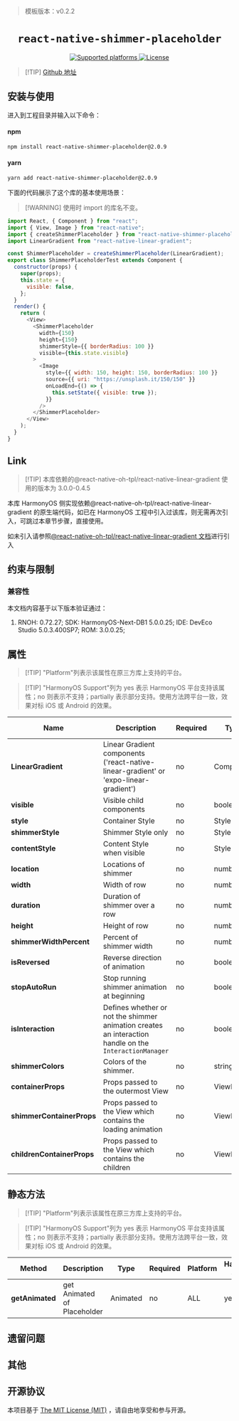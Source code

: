 > 模板版本：v0.2.2

<p align="center">
  <h1 align="center"> <code>react-native-shimmer-placeholder</code> </h1>
</p>
<p align="center">
    <a href="https://github.com/tomzaku/react-native-shimmer-placeholder">
        <img src="https://img.shields.io/badge/platforms-android%20|%20ios%20|%20harmony%20-lightgrey.svg" alt="Supported platforms" />
    </a>
    <a href="https://github.com/tomzaku/react-native-shimmer-placeholder/blob/master/LICENSE">
        <img src="https://img.shields.io/badge/license-MIT-green.svg" alt="License" />
    </a>
</p>

> [!TIP] [Github 地址](https://github.com/tomzaku/react-native-shimmer-placeholder)

## 安装与使用

进入到工程目录并输入以下命令：

<!-- tabs:start -->

#### **npm**

```bash
npm install react-native-shimmer-placeholder@2.0.9
```

#### **yarn**

```bash
yarn add react-native-shimmer-placeholder@2.0.9
```

<!-- tabs:end -->

下面的代码展示了这个库的基本使用场景：

> [!WARNING] 使用时 import 的库名不变。

```js
import React, { Component } from "react";
import { View, Image } from "react-native";
import { createShimmerPlaceholder } from "react-native-shimmer-placeholder";
import LinearGradient from "react-native-linear-gradient";

const ShimmerPlaceholder = createShimmerPlaceholder(LinearGradient);
export class ShimmerPlaceholderTest extends Component {
  constructor(props) {
    super(props);
    this.state = {
      visible: false,
    };
  }
  render() {
    return (
      <View>
        <ShimmerPlaceholder
          width={150}
          height={150}
          shimmerStyle={{ borderRadius: 100 }}
          visible={this.state.visible}
        >
          <Image
            style={{ width: 150, height: 150, borderRadius: 100 }}
            source={{ uri: "https://unsplash.it/150/150" }}
            onLoadEnd={() => {
              this.setState({ visible: true });
            }}
          />
        </ShimmerPlaceholder>
      </View>
    );
  }
}
```

## Link

> [!TIP] 本库依赖的@react-native-oh-tpl/react-native-linear-gradient 使用的版本为 3.0.0-0.4.5

本库 HarmonyOS 侧实现依赖@react-native-oh-tpl/react-native-linear-gradient 的原生端代码，如已在 HarmonyOS 工程中引入过该库，则无需再次引入，可跳过本章节步骤，直接使用。

如未引入请参照[@react-native-oh-tpl/react-native-linear-gradient 文档](/zh-cn/react-native-linear-gradient.md)进行引入

## 约束与限制

### 兼容性

本文档内容基于以下版本验证通过：

1. RNOH: 0.72.27; SDK: HarmonyOS-Next-DB1 5.0.0.25; IDE: DevEco Studio 5.0.3.400SP7; ROM: 3.0.0.25;

## 属性

> [!TIP] "Platform"列表示该属性在原三方库上支持的平台。

> [!TIP] "HarmonyOS Support"列为 yes 表示 HarmonyOS 平台支持该属性；no 则表示不支持；partially 表示部分支持。使用方法跨平台一致，效果对标 iOS 或 Android 的效果。

| Name                       | Description                                                                                            | Required | Type      | Platform | HarmonyOS Support |
| -------------------------- | ------------------------------------------------------------------------------------------------------ | -------- | --------- | -------- | ----------------- |
| **LinearGradient**         | Linear Gradient components ('react-native-linear-gradient' or 'expo-linear-gradient')                  | no       | Component | ALL      | yes               |
| **visible**                | Visible child components                                                                               | no       | boolean   | ALL      | yes               |
| **style**                  | Container Style                                                                                        | no       | Style     | ALL      | yes               |
| **shimmerStyle**           | Shimmer Style only                                                                                     | no       | Style     | ALL      | yes               |
| **contentStyle**           | Content Style when visible                                                                             | no       | Style     | ALL      | yes               |
| **location**               | Locations of shimmer                                                                                   | no       | number[]  | ALL      | yes               |
| **width**                  | Width of row                                                                                           | no       | number    | ALL      | yes               |
| **duration**               | Duration of shimmer over a row                                                                         | no       | number    | ALL      | yes               |
| **height**                 | Height of row                                                                                          | no       | number    | ALL      | yes               |
| **shimmerWidthPercent**    | Percent of shimmer width                                                                               | no       | number    | ALL      | yes               |
| **isReversed**             | Reverse direction of animation                                                                         | no       | boolean   | ALL      | yes               |
| **stopAutoRun**            | Stop running shimmer animation at beginning                                                            | no       | boolean   | ALL      | yes               |
| **isInteraction**          | Defines whether or not the shimmer animation creates an interaction handle on the `InteractionManager` | no       | boolean   | ALL      | yes               |
| **shimmerColors**          | Colors of the shimmer.                                                                                 | no       | string[]  | ALL      | yes               |
| **containerProps**         | Props passed to the outermost View                                                                     | no       | ViewProps | ALL      | yes               |
| **shimmerContainerProps**  | Props passed to the View which contains the loading animation                                          | no       | ViewProps | ALL      | yes               |
| **childrenContainerProps** | Props passed to the View which contains the children                                                   | no       | ViewProps | ALL      | yes               |

## 静态方法

> [!TIP] "Platform"列表示该属性在原三方库上支持的平台。

> [!TIP] "HarmonyOS Support"列为 yes 表示 HarmonyOS 平台支持该属性；no 则表示不支持；partially 表示部分支持。使用方法跨平台一致，效果对标 iOS 或 Android 的效果。

| Method          | Description                 | Type     | **Required** | Platform | HarmonyOS Support |
| --------------- | --------------------------- | -------- | ------------ | -------- | ----------------- |
| **getAnimated** | get Animated of Placeholder | Animated | no           | ALL      | yes               |

## 遗留问题

## 其他

## 开源协议

本项目基于 [The MIT License (MIT)](https://github.com/tomzaku/react-native-shimmer-placeholder/blob/master/LICENSE) ，请自由地享受和参与开源。
